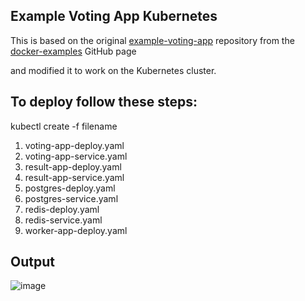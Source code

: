 ## Example Voting App Kubernetes

This is based on the original [example-voting-app](https://github.com/dockersamples/example-voting-app) repository from the [docker-examples](https://github.com/dockersamples) GitHub page

and modified it to work on the Kubernetes cluster.

## To deploy follow these steps:
kubectl create -f filename
1. voting-app-deploy.yaml
2. voting-app-service.yaml
3. result-app-deploy.yaml
4. result-app-service.yaml
5. postgres-deploy.yaml
6. postgres-service.yaml
7. redis-deploy.yaml
8. redis-service.yaml
9. worker-app-deploy.yaml

## Output
![image](https://github.com/abdullahafeez/k8s_votingapp_example/assets/123733124/746403c7-24a1-4bd8-8374-c5c6595d1276)
